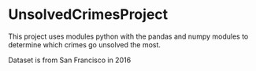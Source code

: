 # UnsolvedCrimesProject
This project uses modules python with the pandas and numpy modules to determine which crimes go unsolved the most.
  
Dataset is from San Francisco in 2016
